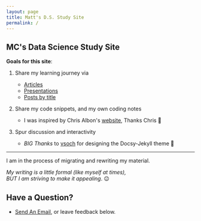 ```yaml
---
layout: page
title: Matt's D.S. Study Site
permalink: /
---
```


## MC's Data Science Study Site 

**Goals for this site**:

1. Share my learning journey via 
   - [Articles](docs)
   - [Presentations](docs/mcc-presentations)
   - [Posts by title](archive)

2. Share my code snippets, and my own coding notes 
   - I was inspired by Chris Albon's [website](https://chrisalbon.com), Thanks Chris 👏

3. Spur discussion and interactivity  
   - *BIG Thanks* to [vsoch](https://vsoch.github.io/docsy-jekyll/) for designing the Docsy-Jekyll theme 👏

---

I am in the process of migrating and rewriting my material.  

*My writing is a little formal (like myself at times),   
BUT I am striving to make it appealing*. 😉


## Have a Question?

- <a href="mailto:matt.curcio.ri@gmail.com?subject=A question from the web">Send An Email</a>, or leave feedback below.

